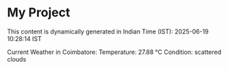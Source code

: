 # My Project

This content is dynamically generated in Indian Time (IST): 2025-06-19 10:28:14 IST


Current Weather in Coimbatore:
Temperature: 27.88 °C
Condition: scattered clouds
